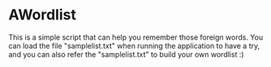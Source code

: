 # AWordlist
  This is a simple script that can help you remember those foreign words. You can load the file "samplelist.txt" when running the application to have a try, and you can also refer the "samplelist.txt" to build your own wordlist :)
